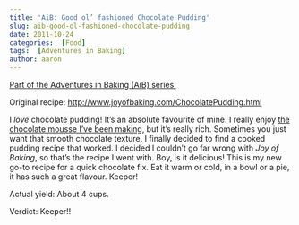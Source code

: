 ```yaml
---
title: 'AiB: Good ol’ fashioned Chocolate Pudding'
slug: aib-good-ol-fashioned-chocolate-pudding
date: 2011-10-24
categories:  [Food]
tags:  [Adventures in Baking]
author: aaron
---
```


[Part of the Adventures in Baking (AiB) series.](../adventures-in-baking-aib-overview "Adventures in Baking (AiB): Overview")

Original recipe: <http://www.joyofbaking.com/ChocolatePudding.html>

I *love* chocolate pudding! It’s an absolute favourite of mine. I really enjoy [the chocolate mousse I’ve been making](../aib-chocolate-mousse-redux "AiB: Chocolate Mousse Redux"), but it’s really rich. Sometimes you just want that smooth chocolate texture. I finally decided to find a cooked pudding recipe that worked. I decided I couldn’t go far wrong with *Joy of Baking*, so that’s the recipe I went with. Boy, is it delicious! This is my new go-to recipe for a quick chocolate fix. Eat it warm or cold, in a bowl or a pie, it has such a great flavour. Keeper!

Actual yield: About 4 cups.

Verdict: Keeper!!
